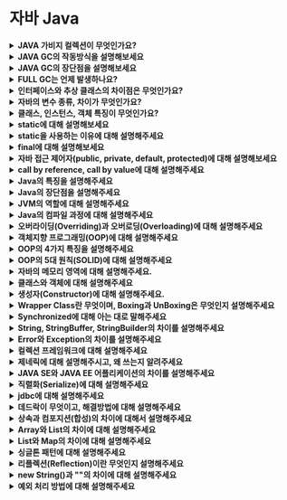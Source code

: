 # 자바 Java

<details>
<summary><strong>JAVA 가비지 컬렉션이 무엇인가요?</strong></summary>  
<hr>
<ul><li>답변</li></ul>
<hr>
</details>


<details>
<summary><strong>JAVA GC의 작동방식을 설명해보세요</strong></summary>  
<hr>
<ul><li>답변</li></ul>
<hr>
</details>


<details>
<summary><strong>JAVA GC의 장단점을 설명해보세요</strong></summary>  
<hr>
<ul><li>답변</li></ul>
<hr>
</details>


<details>
<summary><strong>FULL GC는 언제 발생하나요?</strong></summary>  
<hr>
<ul><li>답변</li></ul>
<hr>
</details>


<details>
<summary><strong>인터페이스와 추상 클래스의 차이점은 무엇인가요?</strong></summary>  
<hr>
<ul><li>답변</li></ul>
<hr>
</details>


<details>
<summary><strong>자바의 변수 종류, 차이가 무엇인가요?</strong></summary>  
<hr>
<ul><li>답변</li></ul>
<hr>
</details>


<details>
<summary><strong>클래스, 인스턴스, 객체 특징이 무엇인가요?</strong></summary>  
<hr>
<ul><li>답변</li></ul>
<hr>
</details>


<details>
<summary><strong>static에 대해 설명해보세요</strong></summary>  
<hr>
<ul><li>답변</li></ul>
<hr>
</details>


<details>
<summary><strong>static을 사용하는 이유에 대해 설명해주세요</strong></summary>  
<hr>
<ul><li>답변</li></ul>
<hr>
</details>


<details>
<summary><strong>final에 대해 설명해보세요</strong></summary>  
<hr>
<ul><li>답변</li></ul>
<hr>
</details>


<details>
<summary><strong>자바 접근 제어자(public, private, default, protected)에 대해 설명해보세요</strong></summary>  
<hr>
<ul><li>답변</li></ul>
<hr>
</details>



<details>
<summary><strong>call by reference, call by value에 대해 설명해주세요</strong></summary>  
<hr>
<ul><li>답변</li></ul>
<hr>
</details>


<details>
<summary><strong>Java의 특징을 설명해주세요</strong></summary>  
<hr>
<ul><li>답변</li></ul>
<hr>
</details>


<details>
<summary><strong>Java의 장단점을 설명해주세요</strong></summary>  
<hr>
<ul><li>답변</li></ul>
<hr>
</details>


<details>
<summary><strong>JVM의 역할에 대해 설명해주세요</strong></summary>  
<hr>
<ul><li>답변</li></ul>
<hr>
</details>


<details>
<summary><strong>Java의 컴파일 과정에 대해 설명해주세요</strong></summary>  
<hr>
<ul><li>답변</li></ul>
<hr>
</details>


<details>
<summary><strong>오버라이딩(Overriding)과 오버로딩(Overloading)에 대해 설명해주세요</strong></summary>  
<hr>
<ul><li>답변</li></ul>
<hr>
</details>


<details>
<summary><strong>객체지향 프로그래밍(OOP)에 대해 설명해주세요</strong></summary>  
<hr>
<ul><li>답변</li></ul>
<hr>
</details>


<details>
<summary><strong>OOP의 4가지 특징을 설명해주세요</strong></summary>  
<hr>
<ul><li>답변</li></ul>
<hr>
</details>


<details>
<summary><strong>OOP의 5대 원칙(SOLID)에 대해 설명해주세요</strong></summary>  
<hr>
<ul><li>답변</li></ul>
<hr>
</details>


<details>
<summary><strong>자바의 메모리 영역에 대해 설명해주세요.</strong></summary>  
<hr>
<ul><li>답변</li></ul>
<hr>
</details>


<details>
<summary><strong>클래스와 객체에 대해 설명해주세요</strong></summary>  
<hr>
<ul><li>답변</li></ul>
<hr>
</details>


<details>
<summary><strong>생성자(Constructor)에 대해 설명해주세요.</strong></summary>  
<hr>
<ul><li>답변</li></ul>
<hr>
</details>


<details>
<summary><strong>Wrapper Class란 무엇이며, Boxing과 UnBoxing은 무엇인지 설명해주세요</strong></summary>  
<hr>
<ul><li>답변</li></ul>
<hr>
</details>


<details>
<summary><strong>Synchronized에 대해 아는 대로 말해주세요</strong></summary>  
<hr>
<ul><li>답변</li></ul>
<hr>
</details>


<details>
<summary><strong>String, StringBuffer, StringBuilder의 차이를 설명해주세요</strong></summary>  
<hr>
<ul><li>답변</li></ul>
<hr>
</details>


<details>
<summary><strong>Error와 Exception의 차이를 설명해주세요</strong></summary>  
<hr>
<ul><li>답변</li></ul>
<hr>
</details>


<details>
<summary><strong>컬렉션 프레임워크에 대해 설명해주세요</strong></summary>  
<hr>
<ul><li>답변</li></ul>
<hr>
</details>


<details>
<summary><strong>제네릭에 대해 설명해주시고, 왜 쓰는지 알려주세요</strong></summary>  
<hr>
<ul><li>답변</li></ul>
<hr>
</details>


<details>
<summary><strong>JAVA SE와 JAVA EE 어플리케이션의 차이를 설명해주세요</strong></summary>  
<hr>
<ul><li>답변</li></ul>
<hr>
</details>


<details>
<summary><strong>직렬화(Serialize)에 대해 설명해주세요</strong></summary>  
<hr>
<ul><li>답변</li></ul>
<hr>
</details>


<details>
<summary><strong>jdbc에 대해 설명해주세요</strong></summary>  
<hr>
<ul><li>답변</li></ul>
<hr>
</details>


<details>
<summary><strong>데드락이 무엇이고, 해결방법에 대해 설명해주세요</strong></summary>  
<hr>
<ul><li>답변</li></ul>
<hr>
</details>


<details>
<summary><strong>상속과 컴포지션(합성)의 차이에 대해서 설명해주세요</strong></summary>  
<hr>
<ul><li>답변</li></ul>
<hr>
</details>


<details>
<summary><strong>Array와 List의 차이에 대해 설명해주세요</strong></summary>  
<hr>
<ul><li>답변</li></ul>
<hr>
</details>


<details>
<summary><strong>List와 Map의 차이에 대해 설명해주세요</strong></summary>  
<hr>
<ul><li>답변</li></ul>
<hr>
</details>


<details>
<summary><strong>싱글톤 패턴에 대해 설명해주세요</strong></summary>  
<hr>
<ul><li>답변</li></ul>
<hr>
</details>


<details>
<summary><strong>리플렉션(Reflection)이란 무엇인지 설명해주세요</strong></summary>  
<hr>
<ul><li>답변</li></ul>
<hr>
</details>


<details>
<summary><strong>new String()과 ""의 차이에 대해 설명해주세요</strong></summary>  
<hr>
<ul><li>답변</li></ul>
<hr>
</details>


<details>
<summary><strong>예외 처리 방법에 대해 설명해주세요</strong></summary>  
<hr>
<ul><li>답변</li></ul>
<hr>
</details>

